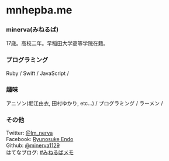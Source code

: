 # mnhepba.me

### minerva(みねるば)

17歳。高校二年。早稲田大学高等学院在籍。

### プログラミング

Ruby / Swift / JavaScript /

### 趣味

アニソン(堀江由衣, 田村ゆかり, etc...) / プログラミング / ラーメン /

### その他

Twitter: [@Im_nerva](https://twitter.com/Im_nerva)  
Facebook: [Ryunosuke Endo](https://www.facebook.com/Minerva1129)  
Github: [@minerva1129](https://github.com/minerva1129)  
はてなブログ: [#みねるばメモ](http://minerva1129.hatenablog.com)
